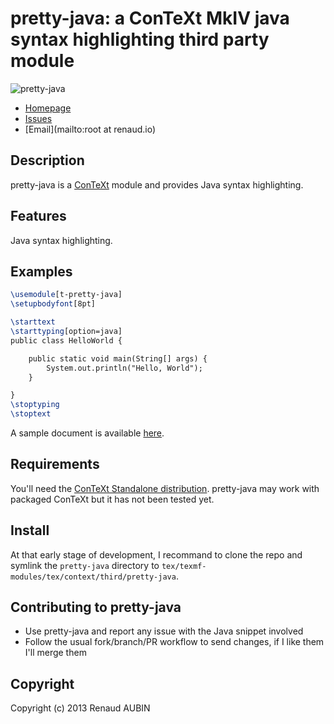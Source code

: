 <!--- coding: utf-8; fill-column: 80 --->
# pretty-java: a ConTeXt MkIV java syntax highlighting third party module
![pretty-java](https://raw.github.com/nibua-r/pretty-java/master/pretty-java_greeter.png)

* [Homepage](https://github.com/nibua-r/pretty-java#readme)
* [Issues](https://github.com/nibua-r/pretty-java/issues)
* [Email](mailto:root at renaud.io)

## Description

pretty-java is a [ConTeXt](http://wiki.contextgarden.net/Main_Page) module and provides Java syntax
highlighting.

## Features

Java syntax highlighting.

## Examples

```tex
\usemodule[t-pretty-java]
\setupbodyfont[8pt]

\starttext
\starttyping[option=java]
public class HelloWorld {

    public static void main(String[] args) {
        System.out.println("Hello, World");
    }

}
\stoptyping
\stoptext
```

A sample document is available
[here](https://github.com/nibua-r/pretty-java/blob/master/doc/context/third/pretty-java/test.pdf?raw=true).

## Requirements

You'll need the [ConTeXt Standalone distribution](http://wiki.contextgarden.net/ConTeXt_Standalone).
pretty-java may work with packaged ConTeXt but it has not been tested yet.

## Install

At that early stage of development, I recommand to clone the repo and symlink the `pretty-java`
directory to `tex/texmf-modules/tex/context/third/pretty-java`.

## Contributing to pretty-java

* Use pretty-java and report any issue with the Java snippet involved
* Follow the usual fork/branch/PR workflow to send changes, if I like them I'll merge them

## Copyright

Copyright (c) 2013 Renaud AUBIN
